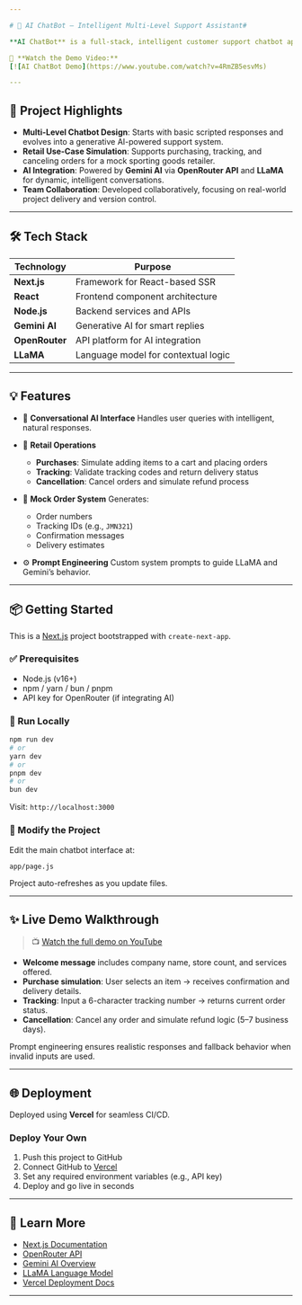 ```yaml
---

# 🧠 AI ChatBot – Intelligent Multi-Level Support Assistant#

**AI ChatBot** is a full-stack, intelligent customer support chatbot application developed using **Next.js**, **React**, **Node.js**, and **Gemini AI**. Created as part of a collaborative team project, the chatbot simulates a support assistant for a fictional sports retail company. The project highlights skills in **Generative AI integration**, **chatbot architecture**, and **modern web development**.

🎥 **Watch the Demo Video:**
[![AI ChatBot Demo](https://www.youtube.com/watch?v=4RmZB5esvMs)

---
```


## 🚀 Project Highlights

* **Multi-Level Chatbot Design**: Starts with basic scripted responses and evolves into a generative AI-powered support system.
* **Retail Use-Case Simulation**: Supports purchasing, tracking, and canceling orders for a mock sporting goods retailer.
* **AI Integration**: Powered by **Gemini AI** via **OpenRouter API** and **LLaMA** for dynamic, intelligent conversations.
* **Team Collaboration**: Developed collaboratively, focusing on real-world project delivery and version control.

---

## 🛠 Tech Stack

| Technology     | Purpose                             |
| -------------- | ----------------------------------- |
| **Next.js**    | Framework for React-based SSR       |
| **React**      | Frontend component architecture     |
| **Node.js**    | Backend services and APIs           |
| **Gemini AI**  | Generative AI for smart replies     |
| **OpenRouter** | API platform for AI integration     |
| **LLaMA**      | Language model for contextual logic |

---

## 💡 Features

* 🤖 **Conversational AI Interface**
  Handles user queries with intelligent, natural responses.

* 🛒 **Retail Operations**

  * **Purchases**: Simulate adding items to a cart and placing orders
  * **Tracking**: Validate tracking codes and return delivery status
  * **Cancellation**: Cancel orders and simulate refund process

* 📄 **Mock Order System**
  Generates:

  * Order numbers
  * Tracking IDs (e.g., `JMN321`)
  * Confirmation messages
  * Delivery estimates

* ⚙️ **Prompt Engineering**
  Custom system prompts to guide LLaMA and Gemini’s behavior.

---

## 📦 Getting Started

This is a [Next.js](https://nextjs.org/) project bootstrapped with `create-next-app`.

### ✅ Prerequisites

* Node.js (v16+)
* npm / yarn / bun / pnpm
* API key for OpenRouter (if integrating AI)

### 🧪 Run Locally

```bash
npm run dev
# or
yarn dev
# or
pnpm dev
# or
bun dev
```

Visit: `http://localhost:3000`

### 🔧 Modify the Project

Edit the main chatbot interface at:

```
app/page.js
```

Project auto-refreshes as you update files.

---

## ✨ Live Demo Walkthrough

> 📺 [Watch the full demo on YouTube](https://www.youtube.com/watch?v=4RmZB5esvMs)

* **Welcome message** includes company name, store count, and services offered.
* **Purchase simulation**: User selects an item → receives confirmation and delivery details.
* **Tracking**: Input a 6-character tracking number → returns current order status.
* **Cancellation**: Cancel any order and simulate refund logic (5–7 business days).

Prompt engineering ensures realistic responses and fallback behavior when invalid inputs are used.

---

## 🌐 Deployment

Deployed using **Vercel** for seamless CI/CD.

### Deploy Your Own

1. Push this project to GitHub
2. Connect GitHub to [Vercel](https://vercel.com/)
3. Set any required environment variables (e.g., API key)
4. Deploy and go live in seconds

---

## 📘 Learn More

* [Next.js Documentation](https://nextjs.org/docs)
* [OpenRouter API](https://openrouter.ai/)
* [Gemini AI Overview](https://deepmind.google/technologies/gemini/)
* [LLaMA Language Model](https://ai.meta.com/llama/)
* [Vercel Deployment Docs](https://vercel.com/docs)

---
